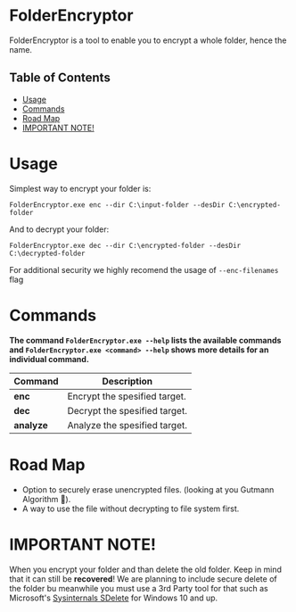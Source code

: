 # FolderEncryptor

FolderEncryptor is a tool to enable you to encrypt a whole folder, hence the name.

## Table of Contents
* [Usage](#usage)
* [Commands](#commands)
* [Road Map](#road-map)
* [IMPORTANT NOTE!](#important-note)

# Usage

Simplest way to encrypt your folder is:
```
FolderEncryptor.exe enc --dir C:\input-folder --desDir C:\encrypted-folder 
```

And to decrypt your folder:
```
FolderEncryptor.exe dec --dir C:\encrypted-folder --desDir C:\decrypted-folder 
```

For additional security we highly recomend the usage of `--enc-filenames` flag

# Commands

**The command `FolderEncryptor.exe --help` lists the available commands and `FolderEncryptor.exe <command> --help` shows more details for an individual command.**

| Command        | Description                    |
| -------------- | ------------------------------ |
| **enc**        | Encrypt the spesified target.  |
| **dec**        | Decrypt the spesified target.  |
| **analyze**    | Analyze the spesified target.  |

# Road Map

- Option to securely erase unencrypted files. (looking at you Gutmann Algorithm 👀).
- A way to use the file without decrypting to file system first.

# IMPORTANT NOTE!

When you encrypt your folder and than delete the old folder. Keep in mind that it can still be **recovered**! We are planning to include secure delete of the folder bu meanwhile you must use a 3rd Party tool for that such as Microsoft's [Sysinternals SDelete](https://learn.microsoft.com/tr-tr/sysinternals/downloads/sdelete) for Windows 10 and up.
